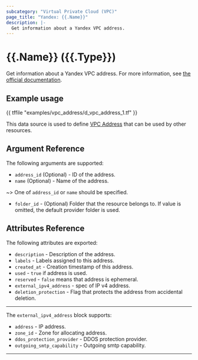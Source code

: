 ```yaml
---
subcategory: "Virtual Private Cloud (VPC)"
page_title: "Yandex: {{.Name}}"
description: |-
  Get information about a Yandex VPC address.
---
```


# {{.Name}} ({{.Type}})

Get information about a Yandex VPC address. For more information, see [the official documentation](https://yandex.cloud/docs/vpc/concepts/address).

## Example usage

{{ tffile "examples/vpc_address/d_vpc_address_1.tf" }}

This data source is used to define [VPC Address](https://yandex.cloud/docs/vpc/concepts/address) that can be used by other resources.

## Argument Reference

The following arguments are supported:

* `address_id` (Optional) - ID of the address.
* `name` (Optional) - Name of the address.

~> One of `address_id` or `name` should be specified.

* `folder_id` - (Optional) Folder that the resource belongs to. If value is omitted, the default provider folder is used.

## Attributes Reference

The following attributes are exported:

* `description` - Description of the address.
* `labels` - Labels assigned to this address.
* `created_at` - Creation timestamp of this address.
* `used` - `true` if address is used.
* `reserved` - `false` means that address is ephemeral.
* `external_ipv4_address` - spec of IP v4 address.
* `deletion_protection` - Flag that protects the address from accidental deletion.

---

The `external_ipv4_address` block supports:

* `address` - IP address.
* `zone_id` - Zone for allocating address.
* `ddos_protection_provider` - DDOS protection provider.
* `outgoing_smtp_capability` - Outgoing smtp capability.

---
